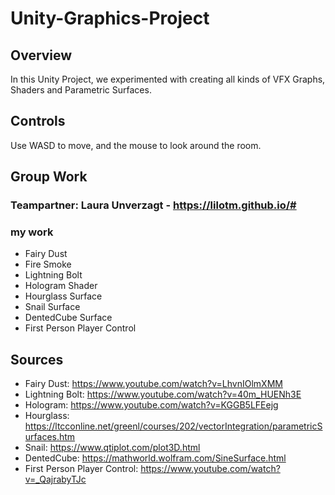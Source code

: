 # Unity-Graphics-Project

## Overview
In this Unity Project, we experimented with creating all kinds of VFX Graphs, Shaders and Parametric Surfaces.

## Controls
Use WASD to move, and the mouse to look around the room.

## Group Work
### Teampartner: Laura Unverzagt - https://lilotm.github.io/#

### my work
* Fairy Dust
* Fire Smoke
* Lightning Bolt 
* Hologram Shader
* Hourglass Surface
* Snail Surface
* DentedCube Surface
* First Person Player Control

## Sources
* Fairy Dust: 
https://www.youtube.com/watch?v=LhvnIOlmXMM
* Lightning Bolt: 
https://www.youtube.com/watch?v=40m_HUENh3E
* Hologram:
https://www.youtube.com/watch?v=KGGB5LFEejg
* Hourglass:
https://ltcconline.net/greenl/courses/202/vectorIntegration/parametricSurfaces.htm
* Snail:
https://www.qtiplot.com/plot3D.html
* DentedCube:
https://mathworld.wolfram.com/SineSurface.html
* First Person Player Control: 
https://www.youtube.com/watch?v=_QajrabyTJc
